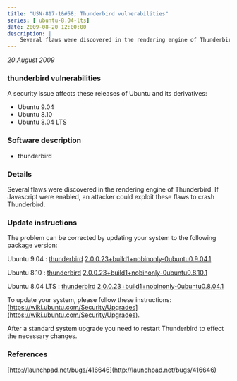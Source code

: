 ```yaml
---
title: "USN-817-1&#58; Thunderbird vulnerabilities"
series: [ ubuntu-8.04-lts]
date: 2009-08-20 12:00:00
description: |
    Several flaws were discovered in the rendering engine of Thunderbird. If Javascript were enabled, an attacker could exploit these flaws to crash Thunderbird. 
--- 
```

 
 

*20 August 2009*

### thunderbird vulnerabilities

A security issue affects these releases of Ubuntu and its derivatives:

* Ubuntu 9.04
* Ubuntu 8.10
* Ubuntu 8.04 LTS

### Software description

* thunderbird 

### Details

Several flaws were discovered in the rendering engine of Thunderbird. If Javascript were enabled, an attacker could exploit these flaws to crash Thunderbird. 

### Update instructions

The problem can be corrected by updating your system to the following package version:

Ubuntu 9.04
 : [thunderbird](https://launchpad.net/ubuntu/+source/thunderbird) <span> [2.0.0.23+build1+nobinonly-0ubuntu0.9.04.1](https://launchpad.net/ubuntu/+source/thunderbird/2.0.0.23+build1+nobinonly-0ubuntu0.9.04.1) </span> 

Ubuntu 8.10
 : [thunderbird](https://launchpad.net/ubuntu/+source/thunderbird) <span> [2.0.0.23+build1+nobinonly-0ubuntu0.8.10.1](https://launchpad.net/ubuntu/+source/thunderbird/2.0.0.23+build1+nobinonly-0ubuntu0.8.10.1) </span> 

Ubuntu 8.04 LTS
 : [thunderbird](https://launchpad.net/ubuntu/+source/thunderbird) <span> [2.0.0.23+build1+nobinonly-0ubuntu0.8.04.1](https://launchpad.net/ubuntu/+source/thunderbird/2.0.0.23+build1+nobinonly-0ubuntu0.8.04.1) </span> 

To update your system, please follow these instructions: [https://wiki.ubuntu.com/Security/Upgrades](https://wiki.ubuntu.com/Security/Upgrades).

After a standard system upgrade you need to restart Thunderbird to effect the necessary changes. 

### References

 
 [http://launchpad.net/bugs/416646](http://launchpad.net/bugs/416646)
 

